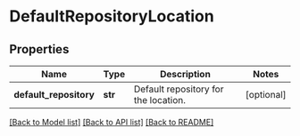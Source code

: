 # DefaultRepositoryLocation

## Properties
Name | Type | Description | Notes
------------ | ------------- | ------------- | -------------
**default_repository** | **str** | Default repository for the location. | [optional] 

[[Back to Model list]](../../README.md#documentation-for-models) [[Back to API list]](../../README.md#documentation-for-api-endpoints) [[Back to README]](../../README.md)



